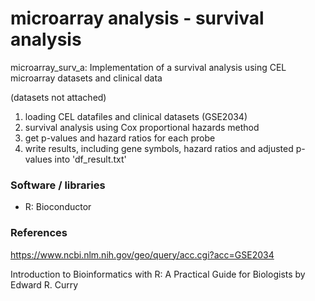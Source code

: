 # microarray analysis - survival analysis

microarray_surv_a: Implementation of a survival analysis using CEL microarray datasets and clinical data

(datasets not attached)

1. loading CEL datafiles and clinical datasets (GSE2034)
1. survival analysis using Cox proportional hazards method
1. get p-values and hazard ratios for each probe
1. write results, including gene symbols, hazard ratios and adjusted p-values into 'df_result.txt'

### Software / libraries

- R: Bioconductor

### References

https://www.ncbi.nlm.nih.gov/geo/query/acc.cgi?acc=GSE2034

Introduction to Bioinformatics with R: A Practical Guide for Biologists by Edward R. Curry



